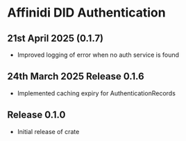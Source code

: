 # Affinidi DID Authentication

## 21st April 2025 (0.1.7)

* Improved logging of error when no auth service is found

## 24th March 2025 Release 0.1.6

* Implemented caching expiry for AuthenticationRecords

## Release 0.1.0

* Initial release of crate
